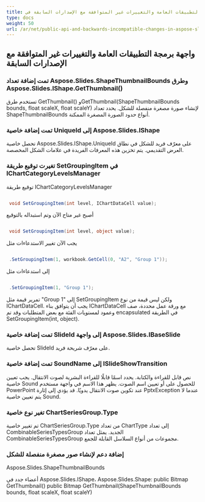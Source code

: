 ```yaml
---
title: واجهة برمجة التطبيقات العامة والتغييرات غير المتوافقة مع الإصدارات السابقة في Aspose.Slides لـ .NET 14.3.0
type: docs
weight: 50
url: /ar/net/public-api-and-backwards-incompatible-changes-in-aspose-slides-for-net-14-3-0/
---
```


## **واجهة برمجة التطبيقات العامة والتغييرات غير المتوافقة مع الإصدارات السابقة**
### **تمت إضافة تعداد Aspose.Slides.ShapeThumbnailBounds وطرق Aspose.Slides.IShape.GetThumbnail()**
تستخدم طرق GetThumbnail() وGetThumbnail(ShapeThumbnailBounds bounds, float scaleX, float scaleY) لإنشاء صورة مصغرة منفصلة للشكل. يحدد تعداد ShapeThumbnailBounds أنواع حدود الصورة المصغرة الممكنة.
### **تمت إضافة خاصية UniqueId إلى Aspose.Slides.IShape**
تحصل خاصية Aspose.Slides.IShape.UniqueId على معرّف فريد للشكل في نطاق العرض التقديمي. يتم تخزين هذه المعرفات الفريدة في علامات الشكل المخصصة.
### **تغيرت توقيع طريقة SetGroupingItem في IChartCategoryLevelsManager**
توقيع طريقة IChartCategoryLevelsManager

``` csharp

 void SetGroupingItem(int level, IChartDataCell value);

``` 

أصبح غير متاح الآن وتم استبداله بالتوقيع

``` csharp

 void SetGroupingItem(int level, object value);

``` 

يجب الآن تغيير الاستدعاءات مثل

``` csharp

 .SetGroupingItem(1, workbook.GetCell(0, "A2", "Group 1"));

``` 

إلى استدعاءات مثل

``` csharp

 .SetGroupingItem(1, "Group 1");

``` 

تمرير قيمة مثل "Group 1" إلى SetGroupingItem ولكن ليس قيمة من نوع IChartDataCell. يجب أن يتوافق بناء IChartDataCell مع ورقة عمل محددة، صف وعمود لمستويات الفئة مع بعض المتطلبات وقد تم encapsulated في الطريقة SetGroupingItem(int, object).
### **تمت إضافة خاصية SlideId إلى واجهة Aspose.Slides.IBaseSlide**
تحصل خاصية SlideId على معرّف شريحة فريد.
### **تمت إضافة خاصية SoundName إلى ISlideShowTransition**
نص قابل للقراءة والكتابة. يحدد اسمًا قابلًا للقراءة البشرية لصوت الانتقال. يجب تعيين خاصية Sound للحصول على أو تعيين اسم الصوت. يظهر هذا الاسم في واجهة مستخدم PowerPoint عند تكوين صوت الانتقال يدويًا. قد يؤدي إلى إثارة PptxException عندما لا يتم تعيين خاصية Sound.
### **تغير نوع خاصية ChartSeriesGroup.Type**
تم تغيير خاصية ChartSeriesGroup.Type من تعداد ChartType إلى تعداد CombinableSeriesTypesGroup الجديد. يمثل تعداد CombinableSeriesTypesGroup مجموعات من أنواع السلاسل القابلة للجمع.
### **إضافة دعم لإنشاء صور مصغرة منفصلة للشكل**
Aspose.Slides.ShapeThumbnailBounds

أعضاء جدد في Aspose.Slides.IShape، Aspose.Slides.Shape:
public Bitmap GetThumbnail()
public Bitmap GetThumbnail(ShapeThumbnailBounds bounds, float scaleX, float scaleY)